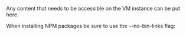 Any content that needs to be accessible on the VM instance can be put here.

When installing NPM packages be sure to use the --no-bin-links flag:
``` npm install <package> --no-bin-links
